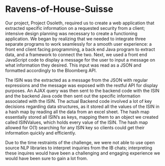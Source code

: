 # Ravens-of-House-Suisse
Our project, Project Osoleth, required us to create a web application that extracted specific information on a requested security from a client; intensive design planning was necessary to create a functioning application. We began by realizing that we needed to integrate three separate programs to work seamlessly for a smooth user experience: a front end client facing programming, a back end Java program to extract data, and a framework to connect the two. Next, we used a front end JavaScript code to display a message for the user to input a message on what information they desired. This input was read as a JSON and formatted accordingly to the Bloomberg API.

The ISIN was the extracted as a message from the JSON with regular expressions and the message was exposed with the restful API for display purposes. An AJAX query was then sent to the backend code with the ISIN and the backend Java code then sent out the specific information associated with the ISIN. The actual Backend code involved a lot of key decisions regarding data structures, as it stored all the values of the ISIN in a hash map by reading all the data from an excel sheet. The hash map essentially stored all ISIN’s as keys, mapping them to an object we created called ISINValues, which holds every value of the ISIN. The hash map allowed for O(1) searching for any ISIN key so clients could get their information quickly and efficiently.

Due to the time restraints of the challenge, we were not able to use open source NLP libraries to interpret inquiries from the IB chats; interpreting these inquires would have been a challenging and engaging experience we would have been sure to gain a lot from.
